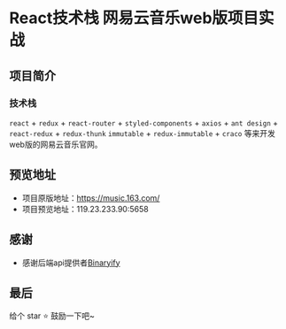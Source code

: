 # React技术栈 网易云音乐web版项目实战

## 项目简介
### 技术栈
 `react` + `redux` + `react-router` + `styled-components` + `axios` + `ant design` + `react-redux` + `redux-thunk` `immutable` + `redux-immutable` + `craco` 等来开发web版的网易云音乐官网。
 
## 预览地址
- 项目原版地址：https://music.163.com/
- 项目预览地址：119.23.233.90:5658

## 感谢
- 感谢后端api提供者[Binaryify](https://github.com/Binaryify/NeteaseCloudMusicApi)

## 最后
给个 star ⭐ 鼓励一下吧~

